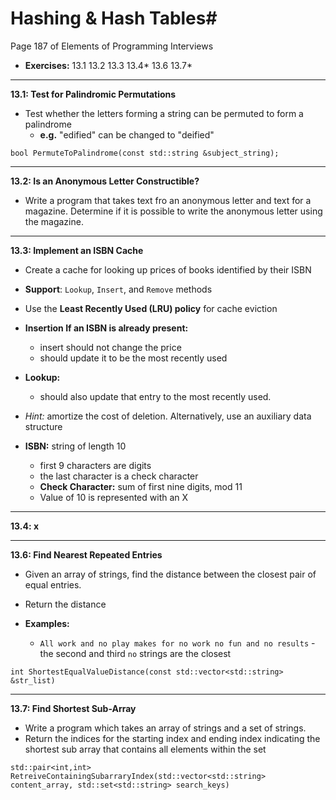 # Hashing & Hash Tables#
Page 187 of Elements of Programming Interviews

*   **Exercises:** 13.1 13.2 13.3 13.4* 13.6 13.7*

---

**13.1: Test for Palindromic Permutations**

*   Test whether the letters forming a string can be permuted to form a palindrome
    *   **e.g.** "edified" can be changed to "deified"

`bool PermuteToPalindrome(const std::string &subject_string);`

---

**13.2: Is an Anonymous Letter Constructible?**

*   Write a program that takes text fro an anonymous letter and text for a magazine. Determine if it is possible to write the anonymous letter using the magazine. 

---

**13.3: Implement an ISBN Cache**

*   Create a cache for looking up prices of books identified by their ISBN
*   **Support**: `Lookup`, `Insert`, and `Remove` methods
*   Use the **Least Recently Used (LRU) policy** for cache eviction
*   **Insertion If an ISBN is already present:**
    *   insert should not change the price
    *   should update it to be the most recently used
*   **Lookup:**
    *   should also update that entry to the most recently used.
*   _Hint:_ amortize the cost of deletion. Alternatively, use an auxiliary data structure

*   **ISBN:** string of length 10
    *   first 9 characters are digits
    *   the last character is a check character
    *   **Check Character:** sum of first nine digits, mod 11
    *   Value of 10 is represented with an X


---

**13.4: x**

---

**13.6: Find Nearest Repeated Entries**

*   Given an array of strings, find the distance between the closest pair of equal entries. 
*   Return the distance 

*   **Examples:**
    *   `All work and no play makes for no work no fun and no results` - the second and third `no` strings are the closest

`int ShortestEqualValueDistance(const std::vector<std::string> &str_list)`

---

**13.7: Find Shortest Sub-Array**

*   Write a program which takes an array of strings and a set of strings.
*   Return the indices for the starting index and ending index indicating the shortest sub array that contains all elements within the set  

`std::pair<int,int> RetreiveContainingSubarraryIndex(std::vector<std::string> content_array, std::set<std::string> search_keys)`


